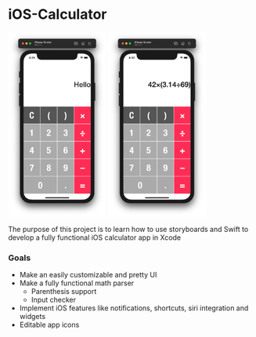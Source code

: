 # iOS-Calculator
<img src="https://github.com/Papunk/iOS-Calculator/blob/main/Screenshots/Hello.png" width="200px"> <img src="https://github.com/Papunk/iOS-Calculator/blob/main/Screenshots/Math.png" width="200px">

The purpose of this project is to learn how to use storyboards and Swift to develop a fully functional iOS calculator app in Xcode

### Goals
- Make an easily customizable and pretty UI
- Make a fully functional math parser
  - Parenthesis support
  - Input checker
- Implement iOS features like notifications, shortcuts, siri integration and widgets
- Editable app icons

